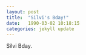 ```yaml
---
layout: post
title:  "Silvi's Bday!"
date:   1990-03-02 10:18:15
categories: jekyll update
---
```


Silvi Bday.
